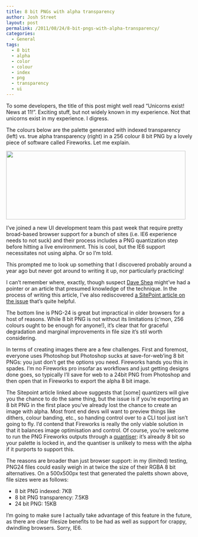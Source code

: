 ```yaml
---
title: 8 bit PNGs with alpha transparency
author: Josh Street
layout: post
permalink: /2011/08/24/8-bit-pngs-with-alpha-transparency/
categories:
  - General
tags:
  - 8 bit
  - alpha
  - color
  - colour
  - index
  - png
  - transparency
  - ui
---
```

To some developers, the title of this post might well read &#8220;Unicorns exist! News at 11!&#8221;. Exciting stuff, but not widely known in my experience. Not that unicorns exist in my experience. I digress.

The colours below are the palette generated with indexed transparency (left) vs. true alpha transparency (right) in a 256 colour 8 bit PNG by a lovely piece of software called Fireworks. Let me explain.

<img src="http://josh.st/blog/wp-content/2011/06/8bit-png-alpha.png" alt="" title="8 bit PNG with alpha channel" width="485" height="185" class="alignnone size-full wp-image-1708" />

I&#8217;ve joined a new UI development team this past week that require pretty broad-based browser support for a bunch of sites (i.e. IE6 experience needs to not suck) and their process includes a PNG quantization step before hitting a live environment. This is cool, but the IE6 support necessitates not using alpha. Or so I&#8217;m told.

This prompted me to look up something that I discovered probably around a year ago but never got around to writing it up, nor particularly practicing!

I can&#8217;t remember where, exactly, though suspect [Dave Shea][1] might&#8217;ve had a pointer or an article that presumed knowledge of the technique. In the process of writing this article, I&#8217;ve also rediscovered [a SitePoint article on the issue][2] that&#8217;s quite helpful.

The bottom line is PNG-24 is great but impractical in older browsers for a host of reasons. While 8 bit PNG is not without its limitations (c&#8217;mon, 256 colours ought to be enough for anyone!), it&#8217;s clear that for graceful degradation and marginal improvements in file size it&#8217;s stil worth considering.

In terms of creating images there are a few challenges. First and foremost, everyone uses Photoshop but Photoshop sucks at save-for-web&#8217;ing 8 bit PNGs: you just don&#8217;t get the options you need. Fireworks hands you this in spades. I&#8217;m no Fireworks pro insofar as workflows and just getting designs done goes, so typically I&#8217;ll save for web to a 24bit PNG from Photoshop and then open that in Fireworks to export the alpha 8 bit image.

The Sitepoint article linked above suggests that [some] quantizers will give you the chance to do the same thing, but the issue is if you&#8217;re exporting an 8 bit PNG in the first place you&#8217;ve already lost the chance to create an image with alpha. Most front end devs will want to preview things like dithers, colour banding, etc., so handing control over to a CLI tool just isn&#8217;t going to fly. I&#8217;d contend that Fireworks is really the only viable solution in that it balances image optimisation and control. Of course, you&#8217;re welcome to run the PNG Fireworks outputs through a [quantiser][3]: it&#8217;s already 8 bit so your palette is locked in, and the quantiser is unlikely to mess with the alpha if it purports to support this.

The reasons are broader than just browser support: in my (limited) testing, PNG24 files could easily weigh in at twice the size of their RGBA 8 bit alternatives. On a 500x500px test that generated the paletts shown above, file sizes were as follows:

*   8 bit PNG indexed: 7KB
*   8 bit PNG transparency: 7.5KB
*   24 bit PNG: 15KB

I&#8217;m going to make sure I actually take advantage of this feature in the future, as there are clear filesize benefits to be had as well as support for crappy, dwindling browsers. Sorry, IE6.

 [1]: http://mezzoblue.com/
 [2]: http://www.sitepoint.com/png8-the-clear-winner/
 [3]: http://pngnq.sourceforge.net/